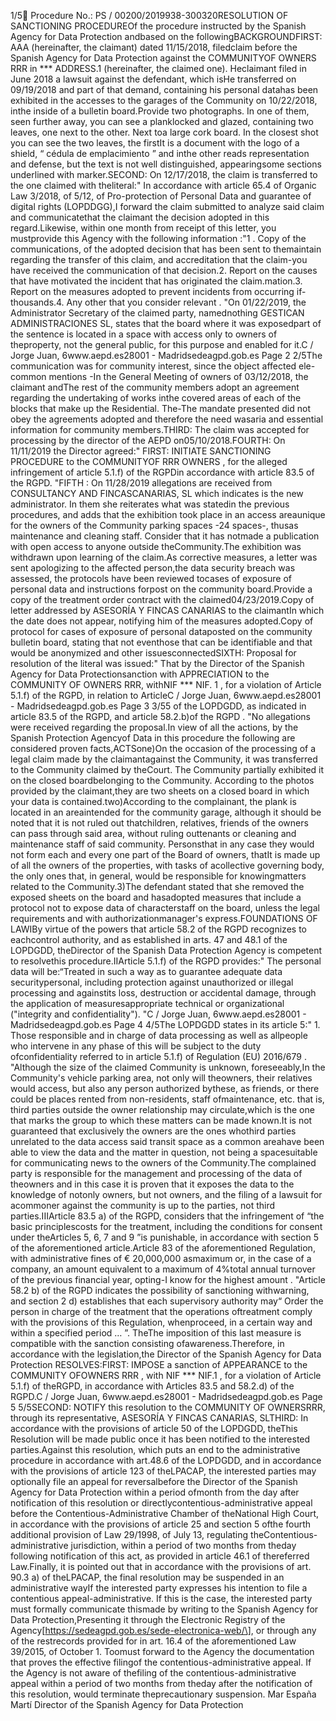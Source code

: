 1/5 Procedure No.: PS / 00200/2019938-300320RESOLUTION OF SANCTIONING PROCEDUREOf the procedure instructed by the Spanish Agency for Data Protection andbased on the followingBACKGROUNDFIRST: AAA (hereinafter, the claimant) dated 11/15/2018, filedclaim before the Spanish Agency for Data Protection against the COMMUNITYOF OWNERS RRR in \*\*\* ADDRESS.1 (hereinafter, the claimed one). Heclaimant filed in June 2018 a lawsuit against the defendant, which isHe transferred on 09/19/2018 and part of that demand, containing his personal datahas been exhibited in the accesses to the garages of the Community on 10/22/2018, inthe inside of a bulletin board.Provide two photographs. In one of them, seen further away, you can see a planklocked and glazed, containing two leaves, one next to the other. Next toa large cork board. In the closest shot you can see the two leaves, the firstIt is a document with the logo of a shield, “ cédula de emplacimiento ” and inthe other reads representation and defense, but the text is not well distinguished, appearingsome sections underlined with marker.SECOND: On 12/17/2018, the claim is transferred to the one claimed with theliteral:" In accordance with article 65.4 of Organic Law 3/2018, of 5/12, of Pro-protection of Personal Data and guarantee of digital rights (LOPDDGG),I forward the claim submitted to analyze said claim and communicatethat the claimant the decision adopted in this regard.Likewise, within one month from receipt of this letter, you mustprovide this Agency with the following information :"1 . Copy of the communications, of the adopted decision that has been sent to themaintain regarding the transfer of this claim, and accreditation that the claim-you have received the communication of that decision.2. Report on the causes that have motivated the incident that has originated the claim.mation.3. Report on the measures adopted to prevent incidents from occurring if-thousands.4. Any other that you consider relevant . "On 01/22/2019, the Administrator Secretary of the claimed party, namednothing GESTICAN ADMINISTRACIONES SL, states that the board where it was exposedpart of the sentence is located in a space with access only to owners of theproperty, not the general public, for this purpose and enabled for it.C / Jorge Juan, 6www.aepd.es28001 - Madridsedeagpd.gob.es
Page 2
2/5The communication was for community interest, since the object affected ele-common mentions -In the General Meeting of owners of 03/12/2018, the claimant andThe rest of the community members adopt an agreement regarding the undertaking of works inthe covered areas of each of the blocks that make up the Residential. The-The mandate presented did not obey the agreements adopted and therefore the need wasaria and essential information for community members.THIRD: The claim was accepted for processing by the director of the AEPD on05/10/2018.FOURTH: On 11/11/2019 the Director agreed:" FIRST: INITIATE SANCTIONING PROCEDURE to the COMMUNITYOF RRR OWNERS , for the alleged infringement of article 5.1.f) of the RGPDin accordance with article 83.5 of the RGPD. "FIFTH : On 11/28/2019 allegations are received from CONSULTANCY AND FINCASCANARIAS, SL which indicates is the new administrator. In them she reiterates what was statedin the previous procedures, and adds that the exhibition took place in an access areaunique for the owners of the Community parking spaces -24 spaces-, thusas maintenance and cleaning staff. Consider that it has notmade a publication with open access to anyone outside theCommunity.The exhibition was withdrawn upon learning of the claim.As corrective measures, a letter was sent apologizing to the affected person,the data security breach was assessed, the protocols have been reviewed tocases of exposure of personal data and instructions forpost on the community board.Provide a copy of the treatment order contract with the claimed04/23/2019.Copy of letter addressed by ASESORÍA Y FINCAS CANARIAS to the claimantIn which the date does not appear, notifying him of the measures adopted.Copy of protocol for cases of exposure of personal dataposted on the community bulletin board, stating that not eventhose that can be identifiable and that would be anonymized and other issuesconnectedSIXTH: Proposal for resolution of the literal was issued:" That by the Director of the Spanish Agency for Data Protectionsanction with APPRECIATION to the COMMUNITY OF OWNERS RRR, withNIF \*\*\* NIF. 1 , for a violation of Article 5.1.f) of the RGPD, in relation to ArticleC / Jorge Juan, 6www.aepd.es28001 - Madridsedeagpd.gob.es
Page 3
3/55 of the LOPDGDD, as indicated in article 83.5 of the RGPD, and article 58.2.b)of the RGPD . "No allegations were received regarding the proposal.In view of all the actions, by the Spanish Protection Agencyof Data in this procedure the following are considered proven facts,ACTSone)On the occasion of the processing of a legal claim made by the claimantagainst the Community, it was transferred to the Community claimed by theCourt. The Community partially exhibited it on the closed boardbelonging to the Community. According to the photos provided by the claimant,they are two sheets on a closed board in which your data is contained.two)According to the complainant, the plank is located in an areaintended for the community garage, although it should be noted that it is not ruled out thatchildren, relatives, friends of the owners can pass through said area, without ruling outtenants or cleaning and maintenance staff of said community. Personsthat in any case they would not form each and every one part of the Board of owners, thatIt is made up of all the owners of the properties, with tasks of acollective governing body, the only ones that, in general, would be responsible for knowingmatters related to the Community.3)The defendant stated that she removed the exposed sheets on the board and hasadopted measures that include a protocol not to expose data of characterstaff on the board, unless the legal requirements and with authorizationmanager's express.FOUNDATIONS OF LAWIBy virtue of the powers that article 58.2 of the RGPD recognizes to eachcontrol authority, and as established in arts. 47 and 48.1 of the LOPDGDD, theDirector of the Spanish Data Protection Agency is competent to resolvethis procedure.IIArticle 5.1.f) of the RGPD provides:" The personal data will be:“Treated in such a way as to guarantee adequate data securitypersonal, including protection against unauthorized or illegal processing and againstits loss, destruction or accidental damage, through the application of measuresappropriate technical or organizational ("integrity and confidentiality"). "C / Jorge Juan, 6www.aepd.es28001 - Madridsedeagpd.gob.es
Page 4
4/5The LOPDGDD states in its article 5:" 1. Those responsible and in charge of data processing as well as allpeople who intervene in any phase of this will be subject to the duty ofconfidentiality referred to in article 5.1.f) of Regulation (EU) 2016/679 . "Although the size of the claimed Community is unknown, foreseeably,In the Community's vehicle parking area, not only will theowners, their relatives would access, but also any person authorized bythese, as friends, or there could be places rented from non-residents, staff ofmaintenance, etc. that is, third parties outside the owner relationship may circulate,which is the one that marks the group to which these matters can be made known.It is not guaranteed that exclusively the owners are the ones whothird parties unrelated to the data access said transit space as a common areahave been able to view the data and the matter in question, not being a spacesuitable for communicating news to the owners of the Community.The complained party is responsible for the management and processing of the data of theowners and in this case it is proven that it exposes the data to the knowledge of notonly owners, but not owners, and the filing of a lawsuit for acommoner against the community is up to the parties, not third parties.IIIArticle 83.5 a) of the RGPD, considers that the infringement of “the basic principlescosts for the treatment, including the conditions for consent under theArticles 5, 6, 7 and 9 ”is punishable, in accordance with section 5 of the aforementioned article.Article 83 of the aforementioned Regulation, with administrative fines of € 20,000,000 asmaximum or, in the case of a company, an amount equivalent to a maximum of 4%total annual turnover of the previous financial year, opting-I know for the highest amount . "Article 58.2 b) of the RGPD indicates the possibility of sanctioning withwarning, and section 2 d) establishes that each supervisory authority may“ Order the person in charge of the treatment that the operations oftreatment comply with the provisions of this Regulation, whenproceed, in a certain way and within a specified period … ”. TheThe imposition of this last measure is compatible with the sanction consisting ofawareness.Therefore, in accordance with the legislation,the Director of the Spanish Agency for Data Protection RESOLVES:FIRST: IMPOSE a sanction of APPEARANCE to the COMMUNITY OFOWNERS RRR , with NIF \*\*\* NIF.1 , for a violation of Article 5.1.f) of theRGPD, in accordance with Articles 83.5 and 58.2.d) of the RGPD.C / Jorge Juan, 6www.aepd.es28001 - Madridsedeagpd.gob.es
Page 5
5/5SECOND: NOTIFY this resolution to the COMMUNITY OF OWNERSRRR, through its representative, ASESORÍA Y FINCAS CANARIAS, SLTHIRD: In accordance with the provisions of article 50 of the LOPDGDD, theThis Resolution will be made public once it has been notified to the interested parties.Against this resolution, which puts an end to the administrative procedure in accordance with art.48.6 of the LOPDGDD, and in accordance with the provisions of article 123 of theLPACAP, the interested parties may optionally file an appeal for reversalbefore the Director of the Spanish Agency for Data Protection within a period ofmonth from the day after notification of this resolution or directlycontentious-administrative appeal before the Contentious-Administrative Chamber of theNational High Court, in accordance with the provisions of article 25 and section 5 ofthe fourth additional provision of Law 29/1998, of July 13, regulating theContentious-administrative jurisdiction, within a period of two months from theday following notification of this act, as provided in article 46.1 of thereferred Law.Finally, it is pointed out that in accordance with the provisions of art. 90.3 a) of theLPACAP, the final resolution may be suspended in an administrative wayIf the interested party expresses his intention to file a contentious appeal-administrative. If this is the case, the interested party must formally communicate thismade by writing to the Spanish Agency for Data Protection,Presenting it through the Electronic Registry of the Agency\[https://sedeagpd.gob.es/sede-electronica-web/\], or through any of the restrecords provided for in art. 16.4 of the aforementioned Law 39/2015, of October 1. Toomust forward to the Agency the documentation that proves the effective filingof the contentious-administrative appeal. If the Agency is not aware of thefiling of the contentious-administrative appeal within a period of two months from theday after the notification of this resolution, would terminate theprecautionary suspension.
Mar España Martí
Director of the Spanish Agency for Data Protection
